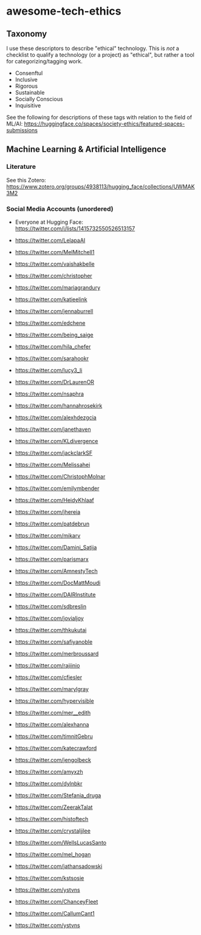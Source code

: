 # awesome-tech-ethics

## Taxonomy

I use these descriptors to describe "ethical" technology. This is _not_ a checklist to qualify a technology (or a project) as "ethical", but rather a tool for categorizing/tagging work.

- Consenftul
- Inclusive
- Rigorous
- Sustainable
- Socially Conscious
- Inquisitive

See the following for descriptions of these tags with relation to the field of ML/AI: https://huggingface.co/spaces/society-ethics/featured-spaces-submissions

## Machine Learning & Artificial Intelligence

### Literature

See this Zotero: https://www.zotero.org/groups/4938113/hugging_face/collections/UWMAK3M2

### Social Media Accounts (unordered)

- Everyone at Hugging Face: https://twitter.com/i/lists/1415732550526513157
- https://twitter.com/LelapaAI
- https://twitter.com/MelMitchell1
- https://twitter.com/vaishakbelle
- https://twitter.com/christopher
- https://twitter.com/mariagrandury
- https://twitter.com/katieelink
- https://twitter.com/jennaburrell
- https://twitter.com/edchene
- https://twitter.com/being_saige
- https://twitter.com/hila_chefer
- https://twitter.com/sarahookr
- https://twitter.com/lucy3_li
- https://twitter.com/DrLaurenOR
- https://twitter.com/nsaphra
- https://twitter.com/hannahrosekirk
- https://twitter.com/alexhdezgcia
- https://twitter.com/janethaven
- https://twitter.com/KLdivergence
- https://twitter.com/jackclarkSF
- https://twitter.com/Melissahei
- https://twitter.com/ChristophMolnar
- https://twitter.com/emilymbender
- https://twitter.com/HeidyKhlaaf
- https://twitter.com/jhereia
- https://twitter.com/patdebrun
- https://twitter.com/mikarv
- https://twitter.com/Damini_Satija
- https://twitter.com/parismarx
- https://twitter.com/AmnestyTech
- https://twitter.com/DocMattMoudi
- https://twitter.com/DAIRInstitute
- https://twitter.com/sdbreslin
- https://twitter.com/jovialjoy
- https://twitter.com/thkukutai
- https://twitter.com/safiyanoble
- https://twitter.com/merbroussard
- https://twitter.com/rajiinio
- https://twitter.com/cfiesler
- https://twitter.com/marylgray
- https://twitter.com/hypervisible
- https://twitter.com/mer__edith
- https://twitter.com/alexhanna
- https://twitter.com/timnitGebru
- https://twitter.com/katecrawford
- https://twitter.com/jengolbeck
- https://twitter.com/amyxzh
- https://twitter.com/dylnbkr
- https://twitter.com/Stefania_druga
- https://twitter.com/ZeerakTalat
- https://twitter.com/histoftech
- https://twitter.com/crystaljjlee
- https://twitter.com/WellsLucasSanto
- https://twitter.com/mel_hogan
- https://twitter.com/jathansadowski
- https://twitter.com/kstsosie
- https://twitter.com/ystvns

- https://twitter.com/ChanceyFleet
- https://twitter.com/CallumCant1
- https://twitter.com/ystvns

